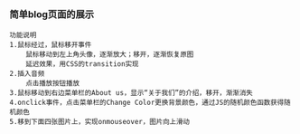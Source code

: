 ### 简单blog页面的展示
	功能说明
	1.鼠标经过，鼠标移开事件
	    鼠标移动到左上角头像，逐渐放大；移开，逐渐恢复原图
	    延迟效果，用CSS的transition实现
	2.插入音频
	    点击播放按钮播放
	3.鼠标移动到右边菜单栏的About us，显示“关于我们”的介绍，移开，渐渐消失
	4.onclick事件，点击菜单栏的Change Color更换背景颜色，通过JS的随机颜色函数获得随机颜色
	5.移到下面四张图片上，实现onmouseover，图片向上滑动